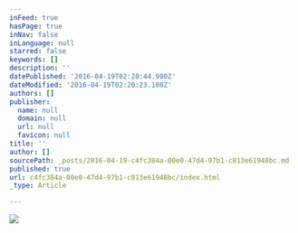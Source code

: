 ```yaml
---
inFeed: true
hasPage: true
inNav: false
inLanguage: null
starred: false
keywords: []
description: ''
datePublished: '2016-04-19T02:20:44.980Z'
dateModified: '2016-04-19T02:20:23.108Z'
authors: []
publisher:
  name: null
  domain: null
  url: null
  favicon: null
title: ''
author: []
sourcePath: _posts/2016-04-19-c4fc384a-00e0-47d4-97b1-c813e61948bc.md
published: true
url: c4fc384a-00e0-47d4-97b1-c813e61948bc/index.html
_type: Article

---
```

![](https://the-grid-user-content.s3-us-west-2.amazonaws.com/46e38e73-9ed0-4ffb-bda3-09dbbee13871.png)